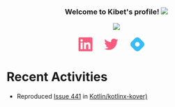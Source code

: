 <!--Intro-->
<h3 align="center">
 Welcome to Kibet's profile!
  <img src="https://media.giphy.com/media/hvRJCLFzcasrR4ia7z/giphy.gif" width="28">
</h3>

<!--Gif-->
<p align="center">
  <a href="https://github.com/DenverCoder1/readme-typing-svg"><img src="https://readme-typing-svg.herokuapp.com?lines=Hey+there%2C+I+am+Kibet;An+Android+Developer+based+in+Nairobi;I+am+an+open+source+fanatic;Hit+me+up%2C+I'd+love+to+work+with+you&font=Fira%20Code&center=true&width=480&height=45&color=36BCF7FF&vCenter=true&size=22"></a>
</p>

<!--Socials-->
<p align="center">
  <a href="https://www.linkedin.com/in/theophiluskibet/"><img width="32px" alt="LinkedIn" title="Let's connect on LinkedIn" src="https://github.com/Chemutaiselim/svg/blob/main/linkedin.svg"/></a>  &#8287;&#8287;&#8287;&#8287;&#8287;
 <a href="https://twitter.com/_kibetheophilus"><img width="32px" alt="Twitter" title="Let's talk more on Twitter" src="https://github.com/Chemutaiselim/svg/blob/main/twitter.svg"/></a>
  &#8287;&#8287;&#8287;&#8287;&#8287;
  <a href="https://kibet.hashnode.dev/"><img width="32px" alt="Kibet's Hashnode" title="Check out my blogs" src="https://github.com/Chemutaiselim/svg/blob/main/hashnode.svg"/></a>
  &#8287;&#8287;&#8287;&#8287;&#8287;
</p>

<!--Bio
-----------------------------------------------------------

I am Kibet, an Android Developer based in Nairobi Kenya. 
-->

# Recent Activities
- Reproduced [Issue 441](https://github.com/Kotlin/kotlinx-kover/issues/441) in [Kotlin/kotlinx-kover)](https://github.com/Kotlin/kotlinx-kover)

